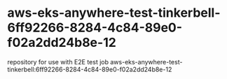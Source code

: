 # aws-eks-anywhere-test-tinkerbell-6ff92266-8284-4c84-89e0-f02a2dd24b8e-12
repository for use with E2E test job aws-eks-anywhere-test-tinkerbell:6ff92266-8284-4c84-89e0-f02a2dd24b8e-12
